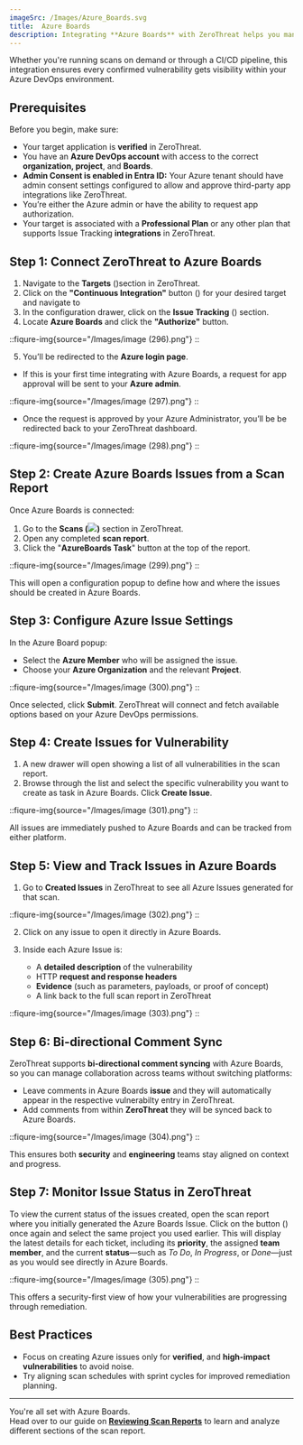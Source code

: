 ```yaml
---
imageSrc: /Images/Azure_Boards.svg
title:  Azure Boards
description: Integrating **Azure Boards** with ZeroThreat helps you manage security vulnerabilities directly within your existing development workflow. You can assign issues to specific team members, and track vulnerability remediation through your regular sprint planning and backlog processes.
---
```


Whether you're running scans on demand or through a CI/CD pipeline, this integration ensures every confirmed vulnerability gets visibility within your Azure DevOps environment.

## Prerequisites

Before you begin, make sure:

* Your target application is **verified** in ZeroThreat.
* You have an **Azure DevOps account** with access to the correct **organization, project**, and **Boards**.
* **Admin Consent is enabled in Entra ID:** Your Azure tenant should have admin consent settings  configured to allow and approve third-party app integrations like ZeroThreat.
* You’re either the Azure admin or have the ability to request app authorization.
* Your target is associated with a **Professional Plan** or any other plan that supports Issue Tracking **integrations** in ZeroThreat.

## Step 1: Connect ZeroThreat to Azure Boards

1. Navigate to the **Targets** (<img src="https://zerothreat.gitbook.io/~gitbook/image?url=https%3A%2F%2F1825008717-files.gitbook.io%2F%7E%2Ffiles%2Fv0%2Fb%2Fgitbook-x-prod.appspot.com%2Fo%2Fspaces%252Fs6Y7hKb1RwZWFZo4EnUm%252Fuploads%252F0X270eeGXthdFHVzgzpx%252Fimage.png%3Falt%3Dmedia%26token%3D2e41ec6f-cebf-46d4-9bf2-4e1e8bfb8447&#x26;width=41&#x26;dpr=4&#x26;quality=100&#x26;sign=429d3bef&#x26;sv=2" alt="" data-size="line">)section in ZeroThreat.
2. Click on the **"Continuous Integration"** button (<img src="https://zerothreat.gitbook.io/~gitbook/image?url=https%3A%2F%2F1825008717-files.gitbook.io%2F%7E%2Ffiles%2Fv0%2Fb%2Fgitbook-x-prod.appspot.com%2Fo%2Fspaces%252Fs6Y7hKb1RwZWFZo4EnUm%252Fuploads%252Fj1t0hnjeafeAYcexwV69%252Fimage.png%3Falt%3Dmedia%26token%3D01dea620-8bb3-4b39-b820-e57cef02c3c8&#x26;width=41&#x26;dpr=4&#x26;quality=100&#x26;sign=d90aad3f&#x26;sv=2" alt="" data-size="line">) for your desired target and navigate to&#x20;
3. In the configuration drawer, click on the **Issue Tracking** (<img src="https://zerothreat.gitbook.io/docs-zerothreat/~gitbook/image?url=https%3A%2F%2F1825008717-files.gitbook.io%2F%7E%2Ffiles%2Fv0%2Fb%2Fgitbook-x-prod.appspot.com%2Fo%2Fspaces%252Fs6Y7hKb1RwZWFZo4EnUm%252Fuploads%252Fp409UXPZUZf1anbqXUPj%252Fimage.png%3Falt%3Dmedia%26token%3D92c00eec-0942-4be9-8072-fbd226026005&#x26;width=146&#x26;dpr=4&#x26;quality=100&#x26;sign=b0969b2&#x26;sv=2" alt="" data-size="line">) section.
4. Locate **Azure Boards** and click the **"Authorize"** button.

::fiqure-img{source="/Images/image (296).png"}
::
<!-- <figure><img src="../../.gitbook/assets/image (230).png" alt="" width="563"><figcaption></figcaption></figure> -->

5. You’ll be redirected to the **Azure login page**.

* If this is your first time integrating with Azure Boards, a request for app approval will be sent to your **Azure admin**.

::fiqure-img{source="/Images/image (297).png"}
::
<!-- <figure><img src="../../.gitbook/assets/MicrosoftTeams-image (45).png" alt="" width="329"><figcaption></figcaption></figure> -->

* Once the request is approved by your Azure Administrator, you’ll be be redirected back to your ZeroThreat dashboard.

::fiqure-img{source="/Images/image (298).png"}
::
<!-- <figure><img src="../../.gitbook/assets/MicrosoftTeams-image (46).png" alt="" width="407"><figcaption></figcaption></figure> -->

## Step 2: Create Azure Boards Issues from a Scan Report

Once Azure Boards is connected:

1. Go to the **Scans (**![](https://zerothreat.gitbook.io/docs-zerothreat/~gitbook/image?url=https%3A%2F%2F1825008717-files.gitbook.io%2F%7E%2Ffiles%2Fv0%2Fb%2Fgitbook-x-prod.appspot.com%2Fo%2Fspaces%252Fs6Y7hKb1RwZWFZo4EnUm%252Fuploads%252F2WAzy404Qwih5zrE9v8M%252Fimage.png%3Falt%3Dmedia%26token%3Dbb82a4e6-558c-439b-a252-e14cda4941d5\&width=37\&dpr=4\&quality=100\&sign=60d454df\&sv=2)**)** section in ZeroThreat.
2. Open any completed **scan report**.
3. Click the "**AzureBoards Task**" button at the top of the report.

::fiqure-img{source="/Images/image (299).png"}
::
<!-- <figure><img src="../../.gitbook/assets/MicrosoftTeams-image (48).png" alt="" width="563"><figcaption></figcaption></figure> -->

This will open a configuration popup to define how and where the issues should be created in Azure Boards.

## Step 3: Configure Azure Issue Settings

In the Azure Board popup:

* Select the **Azure Member** who will be assigned the issue.
* Choose your **Azure Organization** and the relevant **Project**.

::fiqure-img{source="/Images/image (300).png"}
::
<!-- <figure><img src="../../.gitbook/assets/MicrosoftTeams-image (49).png" alt="" width="563"><figcaption></figcaption></figure> -->

Once selected, click **Submit**. ZeroThreat will connect and fetch available options based on your Azure DevOps permissions.

## Step 4: Create Issues for Vulnerability

1. A new drawer will open showing a list of all vulnerabilities in the scan report.
2. Browse through the list and select the specific vulnerability you want to create as task in Azure Boards. Click **Create Issue**.

::fiqure-img{source="/Images/image (301).png"}
::
<!-- <figure><img src="../../.gitbook/assets/MicrosoftTeams-image (56).png" alt="" width="563"><figcaption></figcaption></figure> -->

All issues are immediately pushed to Azure Boards and can be tracked from either platform.

## Step 5: View and Track Issues in Azure Boards

1. Go to **Created Issues** in ZeroThreat to see all Azure Issues generated for that scan.

::fiqure-img{source="/Images/image (302).png"}
::
<!-- <figure><img src="../../.gitbook/assets/MicrosoftTeams-image (50).png" alt="" width="563"><figcaption></figcaption></figure> -->

2. Click on any issue to open it directly in Azure Boards.
3. Inside each Azure Issue is:

    * A **detailed description** of the vulnerability
    * HTTP **request and response headers**
    * **Evidence** (such as parameters, payloads, or proof of concept)
    * A link back to the full scan report in ZeroThreat

::fiqure-img{source="/Images/image (303).png"}
::
<!-- <figure><img src="../../.gitbook/assets/MicrosoftTeams-image (55).png" alt="" width="563"><figcaption></figcaption></figure> -->

## Step 6: Bi-directional Comment Sync

ZeroThreat supports **bi-directional comment syncing** with Azure Boards, so you can manage collaboration across teams without switching platforms:

* Leave comments in Azure Boards **issue** and they will automatically appear in the respective vulnerabilty entry in ZeroThreat.
* Add comments from within **ZeroThreat** they will be synced back to Azure Boards.

::fiqure-img{source="/Images/image (304).png"}
::
<!-- <figure><img src="../../.gitbook/assets/MicrosoftTeams-image (53).png" alt="" width="344"><figcaption></figcaption></figure> -->

This ensures both **security** and **engineering** teams stay aligned on context and progress.

## Step 7: Monitor Issue Status in ZeroThreat

To view the current status of the issues created, open the scan report where you initially generated the Azure Boards Issue. Click on the button (<img src="/Images/image (316).png" alt="" data-size="line">) once again and select the same project you used earlier. This will display the latest details for each ticket, including its **priority**, the assigned **team member**, and the current **status**—such as _To Do_, _In Progress_, or _Done_—just as you would see directly in Azure Boards.

::fiqure-img{source="/Images/image (305).png"}
::
<!-- <figure><img src="../../.gitbook/assets/MicrosoftTeams-image (54).png" alt="" width="563"><figcaption></figcaption></figure> -->

This offers a security-first view of how your vulnerabilities are progressing through remediation.

## Best Practices

* Focus on creating Azure issues only for **verified**, and **high-impact vulnerabilities** to avoid noise.
* Try aligning scan schedules with sprint cycles for improved remediation planning.

***

You're all set with Azure Boards.\
Head over to our guide on [**Reviewing Scan Reports**](/docs/manage-scans/scan-report) to learn and analyze different sections of the scan report.